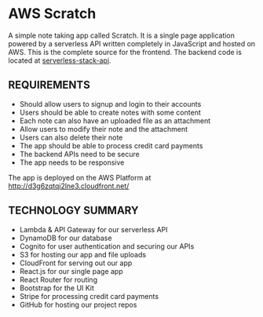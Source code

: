 # AWS Scratch

A simple note taking app called Scratch. It is a single page application powered by a serverless API written completely in JavaScript and hosted on AWS. This is the complete source for the frontend. The backend code is located at [serverless-stack-api](https://github.com/paulepps/serverless-stack-api).

## REQUIREMENTS

* Should allow users to signup and login to their accounts
* Users should be able to create notes with some content
* Each note can also have an uploaded file as an attachment
* Allow users to modify their note and the attachment
* Users can also delete their note
* The app should be able to process credit card payments
* The backend APIs need to be secure
* The app needs to be responsive

The app is deployed on the AWS Platform at http://d3g6zqtqi2lne3.cloudfront.net/

## TECHNOLOGY SUMMARY

* Lambda & API Gateway for our serverless API
* DynamoDB for our database
* Cognito for user authentication and securing our APIs
* S3 for hosting our app and file uploads
* CloudFront for serving out our app
* React.js for our single page app
* React Router for routing
* Bootstrap for the UI Kit
* Stripe for processing credit card payments
* GitHub for hosting our project repos

